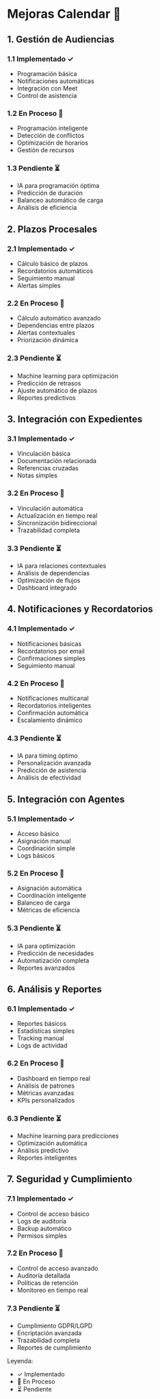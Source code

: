 # Mejoras Calendar 📅

## 1. Gestión de Audiencias

### 1.1 Implementado ✓
- Programación básica
- Notificaciones automáticas
- Integración con Meet
- Control de asistencia

### 1.2 En Proceso 🔄
- Programación inteligente
- Detección de conflictos
- Optimización de horarios
- Gestión de recursos

### 1.3 Pendiente ⏳
- IA para programación óptima
- Predicción de duración
- Balanceo automático de carga
- Análisis de eficiencia

## 2. Plazos Procesales

### 2.1 Implementado ✓
- Cálculo básico de plazos
- Recordatorios automáticos
- Seguimiento manual
- Alertas simples

### 2.2 En Proceso 🔄
- Cálculo automático avanzado
- Dependencias entre plazos
- Alertas contextuales
- Priorización dinámica

### 2.3 Pendiente ⏳
- Machine learning para optimización
- Predicción de retrasos
- Ajuste automático de plazos
- Reportes predictivos

## 3. Integración con Expedientes

### 3.1 Implementado ✓
- Vinculación básica
- Documentación relacionada
- Referencias cruzadas
- Notas simples

### 3.2 En Proceso 🔄
- Vinculación automática
- Actualización en tiempo real
- Sincronización bidireccional
- Trazabilidad completa

### 3.3 Pendiente ⏳
- IA para relaciones contextuales
- Análisis de dependencias
- Optimización de flujos
- Dashboard integrado

## 4. Notificaciones y Recordatorios

### 4.1 Implementado ✓
- Notificaciones básicas
- Recordatorios por email
- Confirmaciones simples
- Seguimiento manual

### 4.2 En Proceso 🔄
- Notificaciones multicanal
- Recordatorios inteligentes
- Confirmación automática
- Escalamiento dinámico

### 4.3 Pendiente ⏳
- IA para timing óptimo
- Personalización avanzada
- Predicción de asistencia
- Análisis de efectividad

## 5. Integración con Agentes

### 5.1 Implementado ✓
- Acceso básico
- Asignación manual
- Coordinación simple
- Logs básicos

### 5.2 En Proceso 🔄
- Asignación automática
- Coordinación inteligente
- Balanceo de carga
- Métricas de eficiencia

### 5.3 Pendiente ⏳
- IA para optimización
- Predicción de necesidades
- Automatización completa
- Reportes avanzados

## 6. Análisis y Reportes

### 6.1 Implementado ✓
- Reportes básicos
- Estadísticas simples
- Tracking manual
- Logs de actividad

### 6.2 En Proceso 🔄
- Dashboard en tiempo real
- Análisis de patrones
- Métricas avanzadas
- KPIs personalizados

### 6.3 Pendiente ⏳
- Machine learning para predicciones
- Optimización automática
- Análisis predictivo
- Reportes inteligentes

## 7. Seguridad y Cumplimiento

### 7.1 Implementado ✓
- Control de acceso básico
- Logs de auditoría
- Backup automático
- Permisos simples

### 7.2 En Proceso 🔄
- Control de acceso avanzado
- Auditoría detallada
- Políticas de retención
- Monitoreo en tiempo real

### 7.3 Pendiente ⏳
- Cumplimiento GDPR/LGPD
- Encriptación avanzada
- Trazabilidad completa
- Reportes de cumplimiento

Leyenda:
- ✓ Implementado
- 🔄 En Proceso
- ⏳ Pendiente

